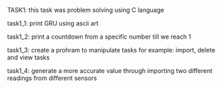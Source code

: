 TASK1: this task was problem solving using C language

task1_1: print GRU using ascii art

task1_2: print a countdown from a specific number till we reach 1

task1_3: create a prohram to manipulate tasks for example: import, delete and view tasks

task1_4: generate a more accurate value through importing two different readings from different sensors


